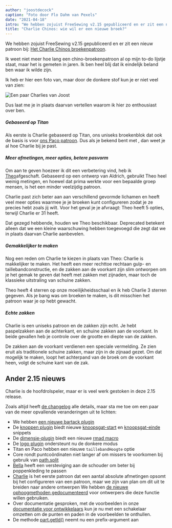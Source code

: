 ```yaml
---
author: "joostdecock"
caption: "Foto door Flo Dahm van Pexels"
date: "2021-04-18"
intro: "We hebben zojuist FreeSewing v2.15 gepubliceerd en er zit een nieuw patroon bij: Het Charlie Chinos broekpatroon ."
title: "Charlie Chinos: wie wil er een nieuwe broek?"
---
```



We hebben zojuist FreeSewing v2.15 gepubliceerd en er zit een nieuw patroon bij: [Het Charlie Chinos broekenpatroon](/designs/charlie/).

Ik weet niet meer hoe lang een chino-broekenpatroon al op mijn to-do lijstje staat, maar het is gemeten in jaren. Ik ben heel blij dat ik eindelijk beland ben waar ik wilde zijn.

Ik heb er hier een foto van, maar door de donkere stof kun je er niet veel van zien:

![Een paar Charlies van Joost](https://posts.freesewing.org/uploads/joost_b8dee41025.jpg)


Dus laat me je in plaats daarvan vertellen waarom ik hier zo enthousiast over ben.

##### Gebaseerd op Titan

Als eerste is Charlie gebaseerd op Titan, ons uniseks broekenblok dat ook de basis is voor [ons Paco patroon](/designs/paco/). Dus als je bekend bent met , dan weet je al hoe Charlie bij je past.

##### Meer afmetingen, meer opties, betere pasvorm

Om aan te geven hoezeer ik dit een verbetering vind, heb ik [Theo](/designs/theo/)afgeschaft. Gebaseerd op een ontwerp van Aldrich, gebruikt Theo heel weinig metingen, en hoewel dat prima werkte voor een bepaalde groep mensen, is het een minder veelzijdig patroon.

Charlie past zich beter aan aan verschillend gevormde lichamen en heeft veel meer opties waarmee je je broeken kunt configureren zodat je ze precies hebt zoals jij wilt. Voor het geval je je afvraagt: Theo heeft 5 opties, terwijl Charlie er 31 heeft.

Dat gezegd hebbende, houden we Theo beschikbaar. Deprecated betekent alleen dat we een kleine waarschuwing hebben toegevoegd die zegt dat we in plaats daarvan Charlie aanbevelen.

##### Gemakkelijker te maken

Nog een reden om Charlie te kiezen in plaats van Theo: Charlie is makkelijker te maken. Het heeft een meer rechttoe rechtaan gulp- en taillebandconstructie, en de zakken aan de voorkant zijn slim ontworpen om je het gemak te geven dat heeft met zakken met zijnaden, maar toch de klassieke uitstraling van schuine zakken.

Theo heeft 4 sterren op onze moeilijkheidsschaal en ik heb Charlie 3 sterren gegeven. Als je bang was om broeken te maken, is dit misschien het patroon waar je op hebt gewacht.

##### Echte zakken

Charlie is een uniseks patroon en de zakken zijn echt. Je hebt paspelzakken aan de achterkant, en schuine zakken aan de voorkant. In beide gevallen heb je controle over de grootte en diepte van de zakken.

De zakken aan de voorkant verdienen een speciale vermelding. Ze zien eruit als traditionele schuine zakken, maar zijn in de zijnaad gezet. Om dat mogelijk te maken, loopt het achterpand van de broek om de voorkant heen, volgt de schuine kant van de zak.

## Ander 2.15 nieuws

Charlie is de hoofdrolspeler, maar er is veel werk gestoken in deze 2.15 release.

Zoals altijd heeft [de changelog](https://github.com/freesewing/freesewing/blob/develop/CHANGELOG.md) alle details, maar sta me toe om een paar van de meer opvallende veranderingen uit te lichten:

 - We hebben [een nieuwe bartack plugin](https://freesewing.dev/reference/plugins/bartack/)
 - De [knoppen plugin](https://freesewing.dev/reference/plugins/buttons/) biedt nieuwe [knoopsgat-start](https://freesewing.dev/reference/snippets/buttonhole-start) en [knoopsgat-einde](https://freesewing.dev/reference/snippets/buttonhole-end) snippets
 - De [dimensie-plugin](https://freesewing.dev/reference/plugins/dimension/) biedt een nieuwe [rmad macro](https://freesewing.dev/reference/macros/rmad/)
 - De [logo plugin](https://freesewing.dev/reference/plugins/logo/) ondersteunt nu de donkere modus
 - Titan en Paco hebben een nieuwe `taillebandHoogte` optie
 - Core rondt puntcoördinaten niet langer af om missers te voorkomen bij gebruik van [path.split](https://freesewing.dev/reference/api/path/split/)
 - [Bella](/designs/bella/) heeft een versteviging aan de schouder om beter bij poppenkleding te passen
 - [Charlie](/designs/charlie/) is het eerste patroon dat een aantal absolute afmetingen opsomt bij het configureren van een patroon, maar we zijn van plan om dit uit te breiden naar andere ontwerpen We hebben [de nieuwe ophoogmethoden gedocumenteerd](https://freesewing.dev/reference/api/part/raise) voor ontwerpers die deze functie willen gebruiken.
 - Over documentatie gesproken, met de voorbeelden in onze [documentatie voor ontwikkelaars](https://freesewing.dev/) kun je nu met een schakelaar omzetten om de punten en paden in de voorbeelden te onthullen.
 - De methode [part.getId()](https://freesewing.dev/reference/api/part/getid/) neemt nu een prefix-argument aan


